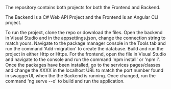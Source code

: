 The repository contains both projects for both the Frontend and Backend. 

The Backend is a C# Web API Project and the Frontend is an Angular CLI project.

To run the project, clone the repo or download the files. Open the backend in Visual Studio and in the appsettings.json, change the connection string to match yours. Navigate to the package manager console in the Tools tab and run the command 'Add-migration' <YourMigrationName> to create the database. Build and run the project in either Http or Https. For the frontend, open the file in Visual Studio and navigate to the console and run the command 'npm install' or 'npm i'. Once the packages have been installed, go to the services pages/classes and change the XXXX in the localhost URL to match the port number found in swaggerUI, when the the Backend is running. Once changed, run the command 'ng serve --o' to build and run the application.
